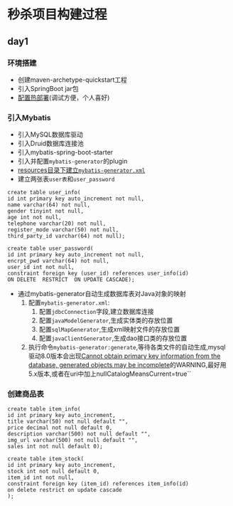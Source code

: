 # 秒杀项目构建过程

## day1
### 环境搭建
- 创建maven-archetype-quickstart工程
- 引入SpringBoot jar包
- [配置热部署](https://blog.csdn.net/qq_42685050/article/details/81588584)(调试方便，个人喜好)

### 引入Mybatis
- 引入MySQL数据库驱动
- 引入Druid数据库连接池
- 引入mybatis-spring-boot-starter
- 引入并配置```mybatis-generator```的plugin   
- [resources目录下建立```mybatis-generator.xml```](http://mybatis.org/generator/configreference/xmlconfig.html)
- 建立两张表```user表```和```user_password```
```mysql
create table user_info(
id int primary key auto_increment not null,
name varchar(64) not null,
gender tinyint not null,
age int not null,
telephone varchar(20) not null,
register_mode varchar(50) not null,
third_party_id varchar(64) not null);
```
```mysql
create table user_password(
id int primary key auto_increment not null,
encrpt_pwd varchar(64) not null,
user_id int not null,
constraint foreign key (user_id) references user_info(id) 
ON DELETE  RESTRICT  ON UPDATE CASCADE);
```
- 通过mybatis-generator自动生成数据库表对Java对象的映射
    1. 配置```mybatis-generator.xml```:
        1) 配置```jdbcConnection```字段,建立数据库连接
        2) 配置```javaModelGenerator```,生成实体类的存放位置
        3) 配置```sqlMapGenerator```,生成xml映射文件的存放位置
        4) 配置```javaClientGenerator```,生成dao接口类的存放位置 
    2. 执行命令```mybatis-generator:generate```,等待各类文件的自动生成,mysql驱动8.0版本会出现[Cannot obtain primary key information from the database, generated objects may be incomplete](http://m.aspku.com/view-326284.html)的WARNING,最好用5.x版本,或者在uri中加上nullCatalogMeansCurrent=true``
    
    

### 创建商品表
```mysql
create table item_info(
id int primary key auto_increment,
title varchar(50) not null default "",
price decimal not null default 0,
description varchar(500) not null default "",
img_url varchar(500) not null default "",
sales int not null default 0);
```     
```mysql
create table item_stock(
id int primary key auto_increment,
stock int not null default 0,
item_id int not null,
constraint foreign key (item_id) references item_info(id)
on delete restrict on update cascade
);
```